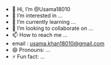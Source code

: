 - 👋 Hi, I’m @Usama18010
- 👀 I’m interested in ...
- 🌱 I’m currently learning ...
- 💞️ I’m looking to collaborate on ...
- 📫 How to reach me ...
- email : usama.khan18010@gmail.com
- 😄 Pronouns: ...
- ⚡ Fun fact: ...

<!---
Usama18010/Usama18010 is a ✨ special ✨ repository because its `README.md` (this file) appears on your GitHub profile.
You can click the Preview link to take a look at your changes.
--->

